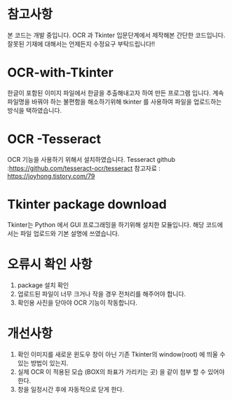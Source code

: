 # 참고사항

본 코드는 개발 중입니다. OCR 과 Tkinter 입문단계에서 제작해본 간단한 코드입니다.
잘못된 기재에 대해서는 언제든지 수정요구 부탁드립니다!!

# OCR-with-Tkinter

 한글이 포함된 이미지 파일에서 한글을 추출해내고자 하여 만든 프로그램 입니다.
 계속 파일명을 바꿔야 하는 불편함을 해소하기위해 tkinter 를 사용하여 파일을 업로드하는 방식을 택하였습니다.

# OCR -Tesseract

 OCR 기능을 사용하기 위해서 설치하였습니다. 
 Tesseract github :https://github.com/tesseract-ocr/tesseract
 참고자료 : https://joyhong.tistory.com/79

# Tkinter package download
 
 Tkinter는 Python 에서 GUI 프로그래밍을 하기위해 설치한 모듈입니다.
 해당 코드에서는 파일 업로드와 기본 설명에 쓰였습니다.
 
 
 # 오류시 확인 사항
 
  1. package 설치 확인
  2. 업로드된 파일이 너무 크거나 작을 경우 전처리를 해주어야 합니다.
  3. 확인용 사진을 닫아야 OCR 기능이 작동합니다. 
  
  
  # 개선사항
  
  1. 확인 이미지를 새로운 윈도우 창이 아닌 기존 Tkinter의 window(root) 에 띄울 수 있는 방법이 있는지.
  2. 실제 OCR 이 적용된 모습 (BOX의 좌표가 가리키는 곳) 을 같이 첨부 할 수 있어야 한다.
  3. 창을 일정시간 후에 자동적으로 닫게 한다.
  
  
  
 
  

